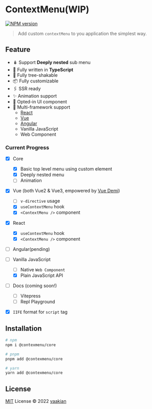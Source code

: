 # ContextMenu(WIP)

[![NPM version](https://img.shields.io/npm/v/@contextmenu/core?color=a1b858&label=)](https://www.npmjs.com/package/@contextmenu/core)

> Add custom `contextMenu` to you application the simplest way.

## Feature
- 🪆 Support **Deeply nested** sub menu
- 💪 Fully written in **TypeScript**
- 🎄 Fully tree-shakable
- 📦 Fully customizable
- 🖇 SSR ready
- ✨ Animation support
- 🎨 Opted-in UI component
- 🔨 Multi-framework support
  - [React](https://reactjs.org/)
  - [Vue](https://vuejs.org/)
  - [Angular](https://angularjs.org/)
  - Vanilla JavaScript
  - Web Component

### Current Progress
- [x] Core
  - [x] Basic top level menu using custom element
  - [x] Deeply nested menu
  - [ ] Animation

- [x] Vue (both Vue2 & Vue3, empowered by [Vue Demi](https://github.com/vueuse/vue-demi))
  - [ ] `v-directive` usage
  - [x] `useContextMenu` hook
  - [x] `<ContextMenu />` component

- [x] React
  - [x] `useContextMenu` hook
  - [x] `<ContextMenu />` component

- [ ] Angular(pending)

- [ ] Vanilla JavaScript
  - [ ] Native `Web Component`
  - [x] Plain JavaScript API

- [ ] Docs (coming soon!)
  - [ ] Vitepress
  - [ ] Repl Playground

- [x] `IIFE` format for `script` tag

## Installation

```bash
# npm
npm i @contexmenu/core

# pnpm
pnpm add @contexmenu/core

# yarn
yarn add @contexmenu/core
```

## License

[MIT](./LICENSE) License © 2022 [vaakian](https://github.com/vaakian)
